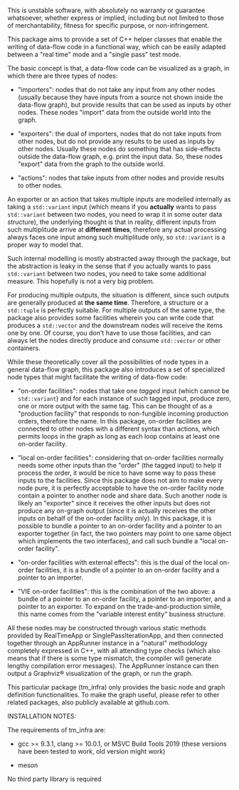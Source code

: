 This is unstable software, with absolutely no warranty or guarantee whatsoever, whether express or implied, including but not limited to those of merchantability, fitness for specific purpose, or non-infringement.

This package aims to provide a set of C++ helper classes that enable the writing of data-flow code in a functional way, which can be easily adapted between a "real time" mode and a "single pass" test mode.

The basic concept is that, a data-flow code can be visualized as a graph, in which there are three types of nodes: 

* "importers": nodes that do not take any input from any other nodes (usually because they have inputs from a source not shown inside the data-flow graph), but provide results that can be used as inputs by other nodes. These nodes "import" data from the outside world into the graph.

* "exporters": the dual of importers, nodes that do not take inputs from other nodes, but do not provide any results to be used as inputs by other nodes. Usually these nodes do something that has side-effects outside the data-flow graph, e.g. print the input data. So, these nodes "export" data from the graph to the outside world.

* "actions": nodes that take inputs from other nodes and provide results to other nodes.

An exporter or an action that takes multiple inputs are modelled internally as taking a <code>std::variant</code> input (which means if you **actually** wants to pass <code>std::variant</code> between two nodes, you need to wrap it in some outer data structure), the underlying thought is that in reality, different inputs from such multiplitude arrive at **different times**, therefore any actual processing always faces one input among such multiplitude only, so <code>std::variant</code> is a proper way to model that.

Such internal modelling is mostly abstracted away through the package, but the abstraction is leaky in the sense that if you actually wants to pass <code>std::variant</code> between two nodes, you need to take some additional measure. This hopefully is not a very big problem.

For producing multiple outputs, the situation is different, since such outputs are generally produced at **the same time**. Therefore, a structure or a <code>std::tuple</code> is perfectly suitable. For multiple outputs of the same type, the package also provides some facilities wherein you can write code that produces a <code>std::vector</code> and the downstream nodes will receive the items one by one. Of course, you don't have to use those facilities, and can always let the nodes directly produce and consume <code>std::vector</code> or other containers.

While these theoretically cover all the possibilities of node types in a general data-flow graph, this package also introduces a set of specialized node types that might facilitate the writing of data-flow code:

* "on-order facilities": nodes that take one *tagged* input (which cannot be <code>std::variant</code>) and for each instance of such tagged input, produce zero, one or more output with the same tag. This can be thought of as a "production facility" that responds to non-fungible incoming production orders, therefore the name. In this package, on-order facilities are connected to other nodes with a different syntax than actions, which permits loops in the graph as long as each loop contains at least one on-order facility. 

* "local on-order facilities": considering that on-order facilities normally needs some other inputs than the "order" (the tagged input) to help it process the order, it would be nice to have some way to pass these inputs to the facilities. Since this package does not aim to make every node pure, it is perfectly acceptable to have the on-order facility node contain a pointer to another node and share data. Such another node is likely an "exporter" since it receives the other inputs but does not produce any on-graph output (since it is actually receives the other inputs on behalf of the on-order facility only). In this package, it is possible to bundle a pointer to an on-order facility and a pointer to an exporter together (in fact, the two pointers may point to one same object which implements the two interfaces), and call such bundle a "local on-order facility". 

* "on-order facilities with external effects": this is the dual of the local on-order facilities, it is a bundle of a pointer to an on-order facility and a pointer to an importer.

* "VIE on-order facilities": this is the combination of the two above: a bundle of a pointer to an on-order facility, a pointer to an importer, and a pointer to an exporter. To expand on the trade-and-production simile, this name comes from the "variable interest entity" business structure.

All these nodes may be constructed through various static methods provided by RealTimeApp or SinglePassIterationApp, and then connected together through an AppRunner instance in a "natural" methodology completely expressed in C++, with all attending type checks (which also means that if there is some type mismatch, the compiler will generate lengthy compilation error messages). The AppRunner instance can then output a Graphviz® visualization of the graph, or run the graph.

This particular package (tm_infra) only provides the basic node and graph definition functionalities. To make the graph useful, please refer to other related packages, also publicly available at github.com.

INSTALLATION NOTES:

The requirements of tm_infra are:

* gcc >= 9.3.1, clang >= 10.0.1, or MSVC Build Tools 2019 (these versions have been tested to work, old version might work)

* meson

No third party library is required
